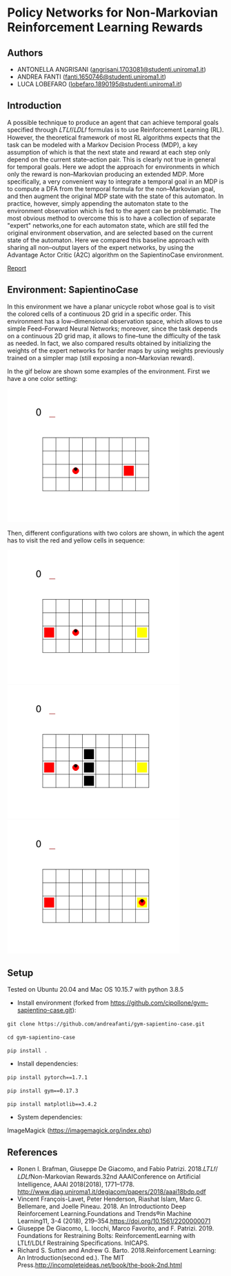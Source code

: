 # Policy Networks for Non-Markovian Reinforcement Learning Rewards

## Authors

- ANTONELLA ANGRISANI (angrisani.1703081@studenti.uniroma1.it)
- ANDREA FANTI (fanti.1650746@studenti.uniroma1.it)
- LUCA LOBEFARO (lobefaro.1890195@studenti.uniroma1.it)


## Introduction

A possible technique to produce an agent that can achieve temporal goals specified through 𝐿𝑇𝐿𝑓/𝐿𝐷𝐿𝑓 formulas is to use Reinforcement Learning (RL). However, the theoretical framework of most RL algorithms expects that the task can be modeled with a Markov Decision Process (MDP), a key assumption of which is that the next state and reward at each step only depend on the current state–action pair. This is clearly not true in general for temporal goals. Here we adopt the approach for environments in which only the reward is non–Markovian producing an extended MDP. More specifically, a very convenient way to integrate a temporal goal in an MDP is to compute a DFA from the temporal formula for the non–Markovian goal, and then augment the original MDP state with the state of this automaton. In practice, however, simply appending the automaton state to the environment observation which is fed to the agent can be problematic. The most obvious method to overcome this is to have a collection of separate "expert" networks,one for each automaton state, which are still fed the original environment observation, and are selected based on the current state of the automaton. Here we compared this baseline approach with sharing all non–output layers of the expert networks, by using the Advantage Actor Critic (A2C) algorithm on the SapientinoCase environment. 

[Report](Policy_Networks_for_Non_Markovian_Reinforcement_Learning_Rewards.pdf)


## Environment: SapientinoCase

In this environment we have a planar unicycle robot whose goal is to visit the colored cells of a continuous 2D grid in a specific order. This environment has a low–dimensional observation space, which allows to use simple Feed–Forward Neural Networks; moreover, since the task depends on a continuous 2D grid map, it allows to fine–tune the difficulty of the task as needed. In fact, we also compared results obtained by initializing the weights of the expert networks for harder maps by using weights previously trained on a simpler map (still exposing a non–Markovian reward).

In the gif below are shown some examples of the environment. First we have a one color setting: 

![](./case_1_color/eval.gif)

Then, different configurations with two colors are shown, in which the agent has to visit the red and yellow cells in sequence:

![](./case_2_colors/eval.gif)
![](./case_2_colors_wall_tl/eval.gif)
![](./case_2_colors_hard_start/eval.gif)


## Setup

Tested on Ubuntu 20.04 and Mac OS 10.15.7 with python 3.8.5

* Install environment (forked from https://github.com/cipollone/gym-sapientino-case.git):

`git clone https://github.com/andreafanti/gym-sapientino-case.git`

`cd gym-sapientino-case`

`pip install .`

* Install dependencies:

`pip install pytorch==1.7.1`

`pip install gym==0.17.3`

`pip install matplotlib==3.4.2`

* System dependencies:

ImageMagick (https://imagemagick.org/index.php)


## References
- Ronen I. Brafman, Giuseppe De Giacomo, and Fabio Patrizi. 2018.𝐿𝑇𝐿𝑓/𝐿𝐷𝐿𝑓Non-Markovian Rewards.32nd AAAIConference on Artificial Intelligence, AAAI 2018(2018), 1771–1778.   http://www.diag.uniroma1.it/degiacom/papers/2018/aaai18bdp.pdf
- Vincent François-Lavet, Peter Henderson, Riashat Islam, Marc G. Bellemare, and Joelle Pineau. 2018. An Introductionto Deep Reinforcement Learning.Foundations and Trends®in Machine Learning11, 3-4 (2018), 219–354.https://doi.org/10.1561/2200000071
- Giuseppe De Giacomo, L. Iocchi, Marco Favorito, and F. Patrizi. 2019. Foundations for Restraining Bolts: ReinforcementLearning with LTLf/LDLf Restraining Specifications. InICAPS.
- Richard S. Sutton and Andrew G. Barto. 2018.Reinforcement Learning: An Introduction(second ed.).  The MIT Press.http://incompleteideas.net/book/the-book-2nd.html


